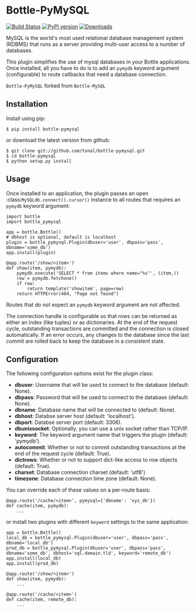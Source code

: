 Bottle-PyMySQL
============
[![Build Status](https://travis-ci.org/tonal/bottle-pymysql.svg?branch=master)](https://travis-ci.org/tonal/bottle-pymysql)
[![PyPI version](https://badge.fury.io/py/bottle-pymysql.svg)](https://badge.fury.io/py/bottle-pymysql)
[![Downloads](https://pypip.in/download/bottle-pymysql/badge.svg)](https://pypi.python.org/pypi/bottle-pymysql)

MySQL is the world's most used relational database management system (RDBMS) that runs
as a server providing multi-user access to a number of databases.

This plugin simplifies the use of mysql databases in your Bottle applications. 
Once installed, all you have to do is to add an ``pymydb`` keyword argument 
(configurable) to route callbacks that need a database connection.


`Bottle-PyMySQL` forked from `Bottle-MySQL` 


Installation
------------

Install using pip:

    $ pip install bottle-pymysql

or download the latest version from github:

    $ git clone git://github.com/tonal/bottle-pymysql.git
    $ cd bottle-pymysql
    $ python setup.py install

Usage
-----

Once installed to an application, the plugin passes an open 
:class:`MySQLdb.connect().cursor()` instance to all routes that requires an ``pymydb`` keyword 
argument:

    import bottle
    import bottle_pymysql

    app = bottle.Bottle()
    # dbhost is optional, default is localhost
    plugin = bottle_pymysql.Plugin(dbuser='user', dbpass='pass', dbname='some_db')
    app.install(plugin)

    @app.route('/show/<item>')
    def show(item, pymydb):
        pymydb.execute('SELECT * from items where name="%s"', (item,))
        row = pymydb.fetchone()
        if row:
            return template('showitem', page=row)
        return HTTPError(404, "Page not found")

Routes that do not expect an ``pymydb`` keyword argument are not affected.

The connection handle is configurable so that rows can be returned as either an
index (like tuples) or as dictionaries. At the end of the request cycle, outstanding
transactions are committed and the connection is closed automatically. If an error
occurs, any changes to the database since the last commit are rolled back to keep
the database in a consistent state.

Configuration
-------------

The following configuration options exist for the plugin class:

* **dbuser**: Username that will be used to connect to the database (default: None).
* **dbpass**: Password that will be used to connect to the database (default: None).
* **dbname**: Database name that will be connected to (default: None).
* **dbhost**: Databse server host (default: 'localhost').
* **dbport**: Databse server port (default: 3306).
* **dbunixsocket**: Optionally, you can use a unix socket rather than TCP/IP.
* **keyword**: The keyword argument name that triggers the plugin (default: 'pymydb').
* **autocommit**: Whether or not to commit outstanding transactions at the end of the request cycle (default: True).
* **dictrows**: Whether or not to support dict-like access to row objects (default: True).
* **charset**: Database connection charset (default: 'utf8')
* **timezone**: Database connection time zone (default: None).

You can override each of these values on a per-route basis: 

    @app.route('/cache/<item>', pymysql={'dbname': 'xyz_db'})
    def cache(item, pymydb):
        ...
   
or install two plugins with different ``keyword`` settings to the same application:

    app = bottle.Bottle()
    local_db = bottle_pymysql.Plugin(dbuser='user', dbpass='pass', dbname='local_db')
    prod_db = bottle_pymysql.Plugin(dbuser='user', dbpass='pass', dbname='some_db', dbhost='sql.domain.tld', keyword='remote_db')
    app.install(local_db)
    app.install(prod_db)

    @app.route('/show/<item>')
    def show(item, pymydb):
        ...

    @app.route('/cache/<item>')
    def cache(item, remote_db):
        ...
